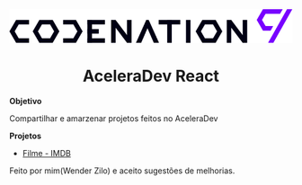 <div align="center">
    <img alt="Logo da Codenation" title="#logoCodenation" src="./desafio01/public/img/logoCodenation.png" />
</div>

<h1 align="center">
  AceleraDev React
</h1>

<span name="objetivo"><strong>Objetivo</strong></span>
    <p>Compartilhar e amarzenar projetos feitos no AceleraDev</p>

<span name="projeto"><strong>Projetos</strong></span>
- [Filme - IMDB](https://github.com/wenderzb/AceleraDev-React-Online/tree/master/desafio01/public)

Feito por mim(Wender Zilo) e aceito sugestões de melhorias.

